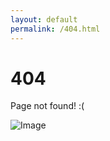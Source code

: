 ```yaml
---
layout: default
permalink: /404.html
---
```


# 404

Page not found! :(

![Image](https://cdn.discordapp.com/attachments/918672676418121789/918701528334893066/1639105903726.png)
